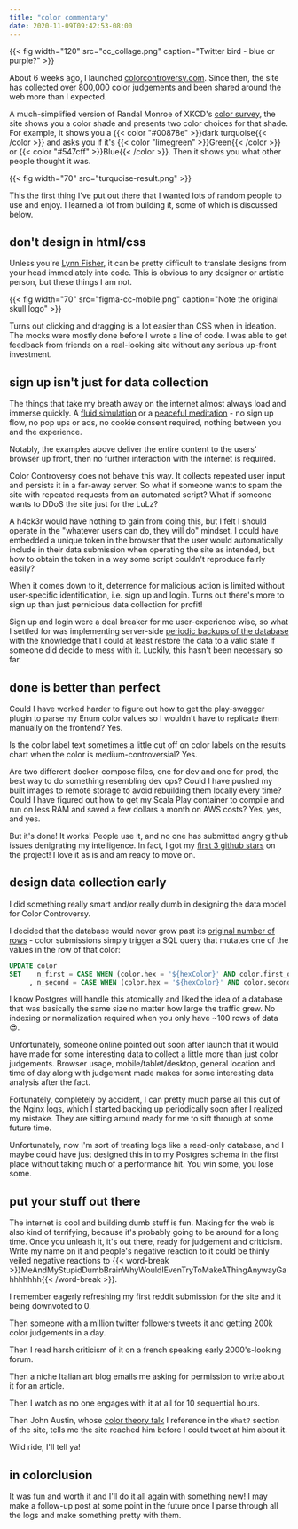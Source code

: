 ```yaml
---
title: "color commentary"
date: 2020-11-09T09:42:53-08:00
---
```


{{< fig width="120" src="cc_collage.png" caption="Twitter bird - blue or purple?" >}}

About 6 weeks ago, I launched [colorcontroversy.com](https://colorcontroversy.com). Since then, the site has collected over 800,000 color judgements and been shared around the web more than I expected.

A much-simplified version of Randal Monroe of XKCD's [color survey](https://blog.xkcd.com/2010/05/03/color-survey-results/), the site shows you a color shade and presents two color choices for that shade. For example, it shows you a {{< color "#00878e" >}}dark turquoise{{< /color >}} and asks you if it's {{< color "limegreen" >}}Green{{< /color >}} or {{< color "#547cff" >}}Blue{{< /color >}}. Then it shows you what other people thought it was.

{{< fig width="70" src="turquoise-result.png" >}}

This the first thing I've put out there that I wanted lots of random people to use and enjoy. I learned a lot from building it, some of which is discussed below.

## don't design in html/css

Unless you're [Lynn Fisher](https://lynnandtonic.com/), it can be pretty difficult to translate designs from your head immediately into code. This is obvious to any designer or artistic person, but these things I am not.

{{< fig width="70" src="figma-cc-mobile.png" caption="Note the original skull logo" >}}

Turns out clicking and dragging is a lot easier than CSS when in ideation. The mocks were mostly done before I wrote a line of code. I was able to get feedback from friends on a real-looking site without any serious up-front investment.

## sign up isn't just for data collection

The things that take my breath away on the internet almost always load and immerse quickly. A [fluid simulation](https://paveldogreat.github.io/WebGL-Fluid-Simulation/) or a [peaceful meditation](https://www.pixelthoughts.co/) - no sign up flow, no pop ups or ads, no cookie consent required, nothing between you and the experience.

Notably, the examples above deliver the entire content to the users' browser up front, then no further interaction with the internet is required.

Color Controversy does not behave this way. It collects repeated user input and persists it in a far-away server. So what if someone wants to spam the site with repeated requests from an automated script? What if someone wants to DDoS the site just for the LuLz?

A h4ck3r would have nothing to gain from doing this, but I felt I should operate in the "whatever users can do, they will do" mindset. I could have embedded a unique token in the browser that the user would automatically include in their data submission when operating the site as intended, but how to obtain the token in a way some script couldn't reproduce fairly easily?

When it comes down to it, deterrence for malicious action is limited without user-specific identification, i.e. sign up and login. Turns out there's more to sign up than just pernicious data collection for profit!

Sign up and login were a deal breaker for me user-experience wise, so what I settled for was implementing server-side [periodic backups of the database](https://github.com/robinovitch61/color-controversy/blob/master/backups/backup.sh) with the knowledge that I could at least restore the data to a valid state if someone did decide to mess with it. Luckily, this hasn't been necessary so far.

## done is better than perfect

Could I have worked harder to figure out how to get the play-swagger plugin to parse my Enum color values so I wouldn't have to replicate them manually on the frontend? Yes.

Is the color label text sometimes a little cut off on color labels on the results chart when the color is medium-controversial? Yes.

Are two different docker-compose files, one for dev and one for prod, the best way to do something resembling dev ops? Could I have pushed my built images to remote storage to avoid rebuilding them locally every time? Could I have figured out how to get my Scala Play container to compile and run on less RAM and saved a few dollars a month on AWS costs? Yes, yes, and yes.

But it's done! It works! People use it, and no one has submitted angry github issues denigrating my intelligence. In fact, I got my [first 3 github stars](https://github.com/robinovitch61/color-controversy) on the project! I love it as is and am ready to move on.

## design data collection early

I did something really smart and/or really dumb in designing the data model for Color Controversy.

I decided that the database would never grow past its [original number of rows](https://github.com/robinovitch61/color-controversy/blob/master/postgres/init.sql) - color submissions simply trigger a SQL query that mutates one of the values in the row of that color:

```sql
UPDATE color
SET    n_first = CASE WHEN (color.hex = '${hexColor}' AND color.first_option = '${choice}') THEN n_first + 1 ELSE n_first END
     , n_second = CASE WHEN (color.hex = '${hexColor}' AND color.second_option = '${choice}') THEN n_second + 1 ELSE n_second END
```

I know Postgres will handle this atomically and liked the idea of a database that was basically the same size no matter how large the traffic grew. No indexing or normalization required when you only have ~100 rows of data 😎.

Unfortunately, someone online pointed out soon after launch that it would have made for some interesting data to collect a little more than just color judgements. Browser usage, mobile/tablet/desktop, general location and time of day along with judgement made makes for some interesting data analysis after the fact.

Fortunately, completely by accident, I can pretty much parse all this out of the Nginx logs, which I started backing up periodically soon after I realized my mistake. They are sitting around ready for me to sift through at some future time.

Unfortunately, now I'm sort of treating logs like a read-only database, and I maybe could have just designed this in to my Postgres schema in the first place without taking much of a performance hit. You win some, you lose some.

## put your stuff out there

The internet is cool and building dumb stuff is fun. Making for the web is also kind of terrifying, because it's probably going to be around for a long time. Once you unleash it, it's out there, ready for judgement and criticism. Write my name on it and people's negative reaction to it could be thinly veiled negative reactions to {{< word-break >}}MeAndMyStupidDumbBrainWhyWouldIEvenTryToMakeAThingAnywayGahhhhhhh{{< /word-break >}}.

I remember eagerly refreshing my first reddit submission for the site and it being downvoted to 0.

Then someone with a million twitter followers tweets it and getting 200k color judgements in a day.

Then I read harsh criticism of it on a french speaking early 2000's-looking forum.

Then a niche Italian art blog emails me asking for permission to write about it for an article.

Then I watch as no one engages with it at all for 10 sequential hours.

Then John Austin, whose [color theory talk](https://www.youtube.com/watch?v=AS1OHMW873s) I reference in the `What?` section of the site, tells me the site reached him before I could tweet at him about it.

Wild ride, I'll tell ya!

## in colorclusion

It was fun and worth it and I'll do it all again with something new! I may make a follow-up post at some point in the future once I parse through all the logs and make something pretty with them.
